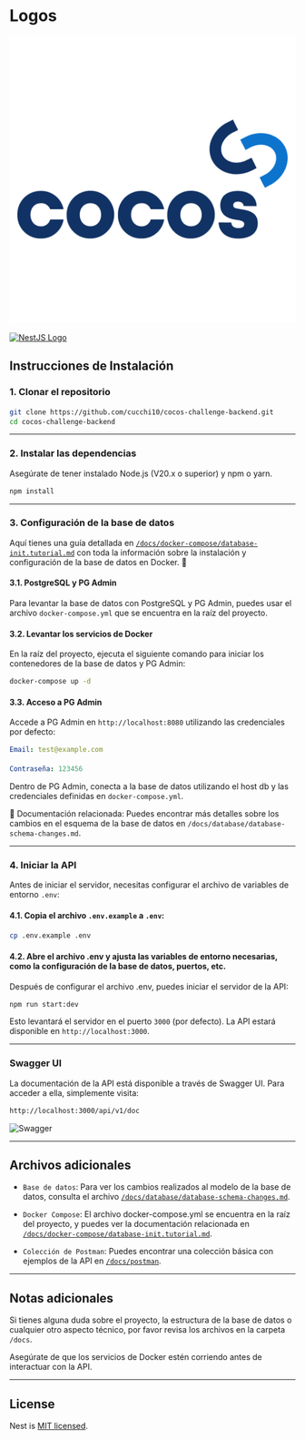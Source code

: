 # Logos

[![Cocos Capital Logo](./logo.png)](https://cocos.capital/)

[![NestJS Logo](https://nestjs.com/img/logo-small.svg)](http://nestjs.com/)




## Instrucciones de Instalación

### 1. Clonar el repositorio

```bash
git clone https://github.com/cucchi10/cocos-challenge-backend.git
cd cocos-challenge-backend
```
---

### 2. Instalar las dependencias
Asegúrate de tener instalado Node.js (V20.x o superior) y npm o yarn.

```bash
npm install
```
---

### 3. Configuración de la base de datos

Aquí tienes una guía detallada en [`/docs/docker-compose/database-init.tutorial.md`](/docs/docker-compose/database-init.tutorial.md) con toda la información sobre la instalación y configuración de la base de datos en Docker. 🚀

#### 3.1. PostgreSQL y PG Admin
Para levantar la base de datos con PostgreSQL y PG Admin, puedes usar el archivo `docker-compose.yml` que se encuentra en la raíz del proyecto.

#### 3.2. Levantar los servicios de Docker
En la raíz del proyecto, ejecuta el siguiente comando para iniciar los contenedores de la base de datos y PG Admin:


```bash
docker-compose up -d
```

#### 3.3. Acceso a PG Admin
Accede a PG Admin en `http://localhost:8080` utilizando las credenciales por defecto:

```yml
Email: test@example.com

Contraseña: 123456
```

Dentro de PG Admin, conecta a la base de datos utilizando el host db y las credenciales definidas en `docker-compose.yml`.

📄 Documentación relacionada: Puedes encontrar más detalles sobre los cambios en el esquema de la base de datos en `/docs/database/database-schema-changes.md`.

---

### 4. Iniciar la API

Antes de iniciar el servidor, necesitas configurar el archivo de variables de entorno `.env`:

#### 4.1. Copia el archivo `.env.example` a `.env`:

```bash
cp .env.example .env
```
#### 4.2. Abre el archivo .env y ajusta las variables de entorno necesarias, como la configuración de la base de datos, puertos, etc.

Después de configurar el archivo .env, puedes iniciar el servidor de la API:

```bash
npm run start:dev
```

Esto levantará el servidor en el puerto `3000` (por defecto). La API estará disponible en `http://localhost:3000`.

---

### Swagger UI
La documentación de la API está disponible a través de Swagger UI. Para acceder a ella, simplemente visita:

```bash
http://localhost:3000/api/v1/doc
```
![Swagger](docs/swagger/Screenshot.png)

---

## Archivos adicionales

* `Base de datos`: Para ver los cambios realizados al modelo de la base de datos, consulta el archivo [`/docs/database/database-schema-changes.md`]( /docs/database/database-schema-changes.md).

* `Docker Compose`: El archivo docker-compose.yml se encuentra en la raíz del proyecto, y puedes ver la documentación relacionada en [`/docs/docker-compose/database-init.tutorial.md`](/docs/docker-compose/database-init.tutorial.md).

* `Colección de Postman`: Puedes encontrar una colección básica con ejemplos de la API en [`/docs/postman`](/docs/postman).

---

## Notas adicionales
Si tienes alguna duda sobre el proyecto, la estructura de la base de datos o cualquier otro aspecto técnico, por favor revisa los archivos en la carpeta `/docs`.

Asegúrate de que los servicios de Docker estén corriendo antes de interactuar con la API.

---

## License

Nest is [MIT licensed](https://github.com/nestjs/nest/blob/master/LICENSE).